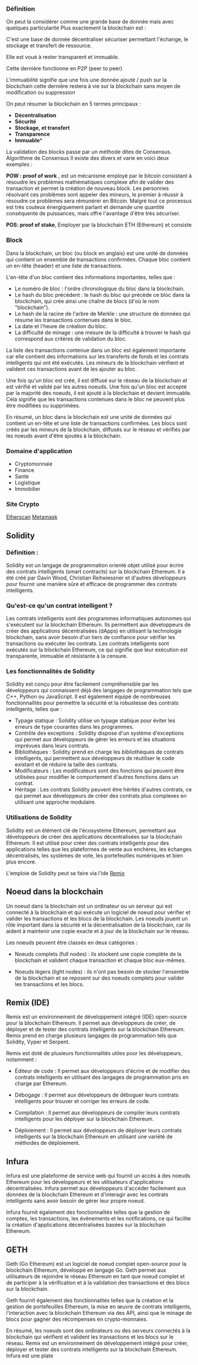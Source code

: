 

### Définition

On peut la considérer comme une grande base de donnée  mais avec quelques particularité
Plus exactement la blockchain est : 

C'est une base de donnée décentraliser sécuriser permettant l'échange, le stockage et transfert de ressource. 

Elle est voué à rester transparent et immuable.

Cette dernière fonctionne en P2P (peer to peer) 

L'immuabilité signifie que une fois une donnée ajouté / push sur la blockchain 
cette dernière restera à vie sur la blockchain sans moyen de modification ou suppression

On peut résumer la blockchain en 5 termes principaux : 

- **Décentralisation** 
- **Sécurité**
- **Stockage, et transfert**
- **Transparence**
- **Immuable***

La validation des blocks passe par un méthode dites de Consensus.
Algorithme de Consensus
Il existe des divers et varie en voici deux exemples : 

**POW :  proof of work** , est un mécanisme employé par le bitcoin consistant à résoudre les problèmes mathématiques complexe afin de valider des transaction et permet la création de nouveau block. 
Les personnes résolvant ces problèmes sont appeler des mineurs, le premier à réussir à résoudre ce problèmes sera rémunérer en Bitcoin.
Malgré tout ce processus est très couteux énergiquement parlant et demande une quantité conséquente de puissances, mais offre l'avantage d'être très sécuriser. 


**POS:  proof of stake**, Employer par la blockchain ETH (Ethereum) et consiste 



### Block 

Dans la blockchain, un bloc (ou block en anglais) est une unité de données qui contient un ensemble de transactions confirmées. Chaque bloc contient un en-tête (header) et une liste de transactions.

L'en-tête d'un bloc contient des informations importantes, telles que :

-   Le numéro de bloc : l'ordre chronologique du bloc dans la blockchain.
-   Le hash du bloc précédent : le hash du bloc qui précède ce bloc dans la blockchain, qui crée ainsi une chaîne de blocs (d'où le nom "blockchain").
-   Le hash de la racine de l'arbre de Merkle : une structure de données qui résume les transactions contenues dans le bloc.
-   La date et l'heure de création du bloc.
-   La difficulté de minage : une mesure de la difficulté à trouver le hash qui correspond aux critères de validation du bloc.

La liste des transactions contenue dans un bloc est également importante car elle contient des informations sur les transferts de fonds et les contrats intelligents qui ont été exécutés. Les mineurs de la blockchain vérifient et valident ces transactions avant de les ajouter au bloc.

Une fois qu'un bloc est créé, il est diffusé sur le réseau de la blockchain et est vérifié et validé par les autres noeuds. Une fois qu'un bloc est accepté par la majorité des noeuds, il est ajouté à la blockchain et devient immuable. Cela signifie que les transactions contenues dans le bloc ne peuvent plus être modifiées ou supprimées.

En résumé, un bloc dans la blockchain est une unité de données qui contient un en-tête et une liste de transactions confirmées. Les blocs sont créés par les mineurs de la blockchain, diffusés sur le réseau et vérifiés par les noeuds avant d'être ajoutés à la blockchain.


### Domaine d'application 

- Cryptomonnaie
- Finance
- Sante
- Logistique
- Immobilier


### Site Crypto

[Etherscan](https://etherscan.io/)
[Metamask](https://chrome.google.com/webstore/detail/metamask/nkbihfbeogaeaoehlefnkodbefgpgknn?hl=fr)



## Solidity

### Définition : 

Solidity est un langage de programmation orienté objet utilisé pour écrire des contrats intelligents (smart contracts) sur la blockchain Ethereum. Il a été créé par Gavin Wood, Christian Reitwiessner et d'autres développeurs pour fournir une manière sûre et efficace de programmer des contrats intelligents.

### Qu'est-ce qu'un contrat intelligent ?

Les contrats intelligents sont des programmes informatiques autonomes qui s'exécutent sur la blockchain Ethereum. Ils permettent aux développeurs de créer des applications décentralisées (dApps) en utilisant la technologie blockchain, sans avoir besoin d'un tiers de confiance pour vérifier les transactions ou exécuter les contrats. Les contrats intelligents sont exécutés sur la blockchain Ethereum, ce qui signifie que leur exécution est transparente, immuable et résistante à la censure.

### Les fonctionnalités de Solidity

Solidity est conçu pour être facilement compréhensible par les développeurs qui connaissent déjà des langages de programmation tels que C++, Python ou JavaScript. Il est également équipé de nombreuses fonctionnalités pour permettre la sécurité et la robustesse des contrats intelligents, telles que :

-   Typage statique : Solidity utilise un typage statique pour éviter les erreurs de type courantes dans les programmes.
-   Contrôle des exceptions : Solidity dispose d'un système d'exceptions qui permet aux développeurs de gérer les erreurs et les situations imprévues dans leurs contrats.
-   Bibliothèques : Solidity prend en charge les bibliothèques de contrats intelligents, qui permettent aux développeurs de réutiliser le code existant et de réduire la taille des contrats.
-   Modificateurs : Les modificateurs sont des fonctions qui peuvent être utilisées pour modifier le comportement d'autres fonctions dans un contrat.
-   Héritage : Les contrats Solidity peuvent être hérités d'autres contrats, ce qui permet aux développeurs de créer des contrats plus complexes en utilisant une approche modulaire.

### Utilisations de Solidity

Solidity est un élément clé de l'écosystème Ethereum, permettant aux développeurs de créer des applications décentralisées sur la blockchain Ethereum. Il est utilisé pour créer des contrats intelligents pour des applications telles que les plateformes de vente aux enchères, les échanges décentralisés, les systèmes de vote, les portefeuilles numériques et bien plus encore.


L'emploie de Solidity peut se faire via l'ide [Remix](https://remix.ethereum.org/#lang=en&optimize=false&runs=200&evmVersion=null&version=soljson-v0.8.18+commit.87f61d96.js)





## Noeud dans la blockchain

Un noeud dans la blockchain est un ordinateur ou un serveur qui est connecté à la blockchain et qui exécute un logiciel de noeud pour vérifier et valider les transactions et les blocs de la blockchain. Les noeuds jouent un rôle important dans la sécurité et la décentralisation de la blockchain, car ils aident à maintenir une copie exacte et à jour de la blockchain sur le réseau.

Les noeuds peuvent être classés en deux catégories :

-   Noeuds complets (full nodes) : ils stockent une copie complète de la blockchain et valident chaque transaction et chaque bloc eux-mêmes.
    
-   Noeuds légers (light nodes) : ils n'ont pas besoin de stocker l'ensemble de la blockchain et se reposent sur des noeuds complets pour valider les transactions et les blocs.
    

## Remix (IDE)

Remix est un environnement de développement intégré (IDE) open-source pour la blockchain Ethereum. Il permet aux développeurs de créer, de déployer et de tester des contrats intelligents sur la blockchain Ethereum. Remix prend en charge plusieurs langages de programmation tels que Solidity, Vyper et Serpent.

Remix est doté de plusieurs fonctionnalités utiles pour les développeurs, notamment :

-   Éditeur de code : Il permet aux développeurs d'écrire et de modifier des contrats intelligents en utilisant des langages de programmation pris en charge par Ethereum.
    
-   Débogage : Il permet aux développeurs de déboguer leurs contrats intelligents pour trouver et corriger les erreurs de code.
    
-   Compilation : Il permet aux développeurs de compiler leurs contrats intelligents pour les déployer sur la blockchain Ethereum.
    
-   Déploiement : Il permet aux développeurs de déployer leurs contrats intelligents sur la blockchain Ethereum en utilisant une variété de méthodes de déploiement.
    

## Infura

Infura est une plateforme de service web qui fournit un accès à des noeuds Ethereum pour les développeurs et les utilisateurs d'applications décentralisées. Infura permet aux développeurs d'accéder facilement aux données de la blockchain Ethereum et d'interagir avec les contrats intelligents sans avoir besoin de gérer leur propre noeud.

Infura fournit également des fonctionnalités telles que la gestion de comptes, les transactions, les événements et les notifications, ce qui facilite la création d'applications décentralisées basées sur la blockchain Ethereum.

## GETH

Geth (Go Ethereum) est un logiciel de noeud complet open-source pour la blockchain Ethereum, développé en langage Go. Geth permet aux utilisateurs de rejoindre le réseau Ethereum en tant que noeud complet et de participer à la vérification et à la validation des transactions et des blocs sur la blockchain.

Geth fournit également des fonctionnalités telles que la création et la gestion de portefeuilles Ethereum, la mise en œuvre de contrats intelligents, l'interaction avec la blockchain Ethereum via des API, ainsi que le minage de blocs pour gagner des récompenses en crypto-monnaies.

En résumé, les noeuds sont des ordinateurs ou des serveurs connectés à la blockchain qui vérifient et valident les transactions et les blocs sur le réseau. Remix est un environnement de développement intégré pour créer, déployer et tester des contrats intelligents sur la blockchain Ethereum. Infura est une plate











